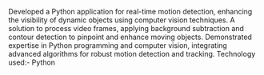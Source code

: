 Developed a Python application for real-time motion detection, enhancing the visibility of dynamic objects using computer vision techniques.
A solution to process video frames, applying background subtraction and contour detection to pinpoint and enhance moving objects.
Demonstrated expertise in Python programming and computer vision, integrating advanced algorithms for robust motion detection and tracking.
Technology used:- Python
